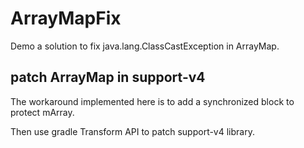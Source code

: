 # ArrayMapFix
Demo a solution to fix java.lang.ClassCastException in ArrayMap.

## patch ArrayMap in support-v4

The workaround implemented here is to add a synchronized block to protect mArray.

Then use gradle Transform API to patch support-v4 library.
